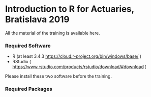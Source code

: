 # Introduction to R for Actuaries, Bratislava 2019

All the material of the training is available here.

### Required Software
- R (at least 3.4.3 https://cloud.r-project.org/bin/windows/base/ )
- RStudio ( https://www.rstudio.com/products/rstudio/download/#download )
 
 Please install these two software before the training.
 
 ### Required Packages
 
